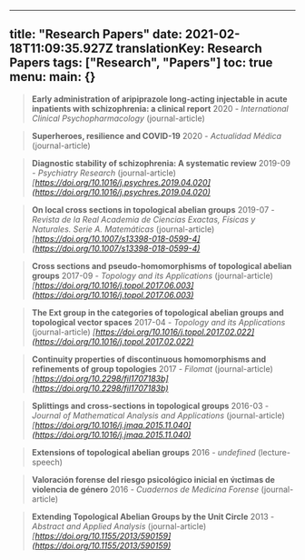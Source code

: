 
---
title: "Research Papers"
date: 2021-02-18T11:09:35.927Z
translationKey: Research Papers
tags: ["Research", "Papers"]
toc: true
menu:
main: {}
---


    

> **Early administration of aripiprazole long-acting injectable in acute inpatients with schizophrenia: a clinical report**
> 2020 - *International Clinical Psychopharmacology*  (journal-article)

> **Superheroes, resilience and COVID-19**
> 2020 - *Actualidad Médica*  (journal-article)

> **Diagnostic stability of schizophrenia: A systematic review**
> 2019-09 - *Psychiatry Research*  (journal-article)
> *[https://doi.org/10.1016/j.psychres.2019.04.020](https://doi.org/10.1016/j.psychres.2019.04.020)*

> **On local cross sections in topological abelian groups**
> 2019-07 - *Revista de la Real Academia de Ciencias Exactas, Físicas y Naturales. Serie A. Matemáticas*  (journal-article)
> *[https://doi.org/10.1007/s13398-018-0599-4](https://doi.org/10.1007/s13398-018-0599-4)*

> **Cross sections and pseudo-homomorphisms of topological abelian groups**
> 2017-09 - *Topology and its Applications*  (journal-article)
> *[https://doi.org/10.1016/j.topol.2017.06.003](https://doi.org/10.1016/j.topol.2017.06.003)*

> **The Ext group in the categories of topological abelian groups and topological vector spaces**
> 2017-04 - *Topology and its Applications*  (journal-article)
> *[https://doi.org/10.1016/j.topol.2017.02.022](https://doi.org/10.1016/j.topol.2017.02.022)*

> **Continuity properties of discontinuous homomorphisms and refinements of group topologies**
> 2017 - *Filomat*  (journal-article)
> *[https://doi.org/10.2298/fil1707183b](https://doi.org/10.2298/fil1707183b)*

> **Splittings and cross-sections in topological groups**
> 2016-03 - *Journal of Mathematical Analysis and Applications*  (journal-article)
> *[https://doi.org/10.1016/j.jmaa.2015.11.040](https://doi.org/10.1016/j.jmaa.2015.11.040)*

> **Extensions of topological abelian groups**
> 2016 - *undefined*  (lecture-speech)

> **Valoración forense del riesgo psicológico inicial en v́ıctimas de violencia de género**
> 2016 - *Cuadernos de Medicina Forense*  (journal-article)

> **Extending Topological Abelian Groups by the Unit Circle**
> 2013 - *Abstract and Applied Analysis*  (journal-article)
> *[https://doi.org/10.1155/2013/590159](https://doi.org/10.1155/2013/590159)*